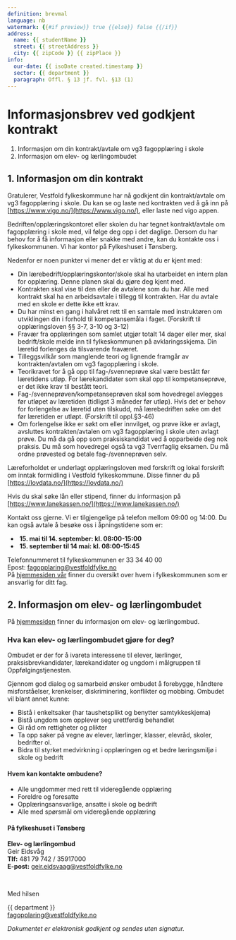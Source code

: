 ```yaml
---
definition: brevmal
language: nb
watermark: {{#if preview}} true {{else}} false {{/if}}
address:
  name: {{ studentName }}
  street: {{ streetAddress }}
  city: {{ zipCode }} {{ zipPlace }}
info:
  our-date: {{ isoDate created.timestamp }}
  sector: {{ department }}
  paragraph: Offl. § 13 jf. fvl. §13 (1)
---
```


# Informasjonsbrev ved godkjent kontrakt

1. Informasjon om din kontrakt/avtale om vg3 fagopplæring i skole
2. Informasjon om elev- og lærlingombudet

## 1. Informasjon om din kontrakt

Gratulerer, Vestfold fylkeskommune har nå godkjent din kontrakt/avtale om vg3 fagopplæring i skole. Du kan se og laste ned kontrakten ved å gå inn på [https://www.vigo.no/](https://www.vigo.no/), eller laste ned vigo appen.

Bedriften/opplæringskontoret eller skolen du har tegnet kontrakt/avtale om fagopplæring i skole med, vil følge deg opp i det daglige. Dersom du har behov for å få informasjon eller snakke med andre, kan du kontakte oss i fylkeskommunen. Vi har kontor på Fylkeshuset i Tønsberg.

Nedenfor er noen punkter vi mener det er viktig at du er kjent med:
- Din lærebedrift/opplæringskontor/skole skal ha utarbeidet en intern plan for opplæring. Denne planen skal du gjøre deg kjent med. 
- Kontrakten skal vise til den eller de avtalene som du har. Alle med kontrakt skal ha en arbeidsavtale i tillegg til kontrakten. Har du avtale med en skole er dette ikke ett krav.
- Du har minst en gang i halvåret rett til en samtale med instruktøren om utviklingen din i forhold til kompetansemåla i faget. (Forskrift til opplæringsloven §§ 3-7, 3-10 og 3-12)
- Fravær fra opplæringen som samlet utgjør totalt 14 dager eller mer, skal bedrift/skole melde inn til fylkeskommunen på avklaringsskjema. Din læretid forlenges da tilsvarende fraværet.
- Tilleggsvilkår som manglende teori og lignende framgår av kontrakten/avtalen om vg3 fagopplæring i skole.
- Teorikravet for å gå opp til fag-/svenneprøve skal være bestått før læretidens utløp. For lærekandidater som skal opp til kompetanseprøve, er det ikke krav til bestått teori.
- Fag-/svenneprøven/kompetanseprøven skal som hovedregel avlegges før utløpet av læretiden (tidligst 3 måneder før utløp). Hvis det er behov for forlengelse av læretid uten tilskudd, må lærebedriften søke om det før læretiden er utløpt. (Forskrift til oppl.§3-46)
- Om forlengelse ikke er søkt om eller innvilget, og prøve ikke er avlagt, avsluttes kontrakten/avtalen om vg3 fagopplæring i skole uten avlagt prøve. Du må da gå opp som praksiskandidat ved å opparbeide deg nok praksis. Du må som hovedregel også ta vg3 Tverrfaglig eksamen. Du må ordne prøvested og betale fag-/svenneprøven selv.

Læreforholdet er underlagt opplæringsloven med forskrift og lokal forskrift om inntak formidling i Vestfold fylkeskommune. Disse finner du på [https://lovdata.no/](https://lovdata.no/)

Hvis du skal søke lån eller stipend, finner du informasjon på [https://www.lanekassen.no/](https://www.lanekassen.no/)

Kontakt oss gjerne. Vi er tilgjengelige på telefon mellom 09:00 og 14:00. Du kan også avtale å besøke oss i åpningstidene som er:
- &nbsp;**15. mai til 14. september: kl. 08:00-15:00**
- &nbsp;**15. september til 14 mai: kl. 08:00-15:45**

Telefonnummeret til fylkeskommunen er 33 34 40 00
<br/>Epost: [fagopplaring@vestfoldfylke.no](mailto:fagopplaring@vestfoldfylke.no)
<br/>På [hjemmesiden vår](https://www.vestfoldfylke.no) finner du oversikt over hvem i fylkeskommunen som er ansvarlig for ditt fag.


## 2. Informasjon om elev- og lærlingombudet
På [hjemmesiden](https://www.vestfoldfylke.no) finner du informasjon om elev- og lærlingombud.

### Hva kan elev- og lærlingombudet gjøre for deg?
Ombudet er der for å ivareta interessene til elever, lærlinger, praksisbrevkandidater, lærekandidater og ungdom i målgruppen til Oppfølgingstjenesten.

Gjennom god dialog og samarbeid ønsker ombudet å forebygge, håndtere misforståelser, krenkelser, diskriminering, konflikter og mobbing. Ombudet vil blant annet kunne:
- Bistå i enkeltsaker (har taushetsplikt og benytter samtykkeskjema)
- Bistå ungdom som opplever seg urettferdig behandlet
- Gi råd om rettigheter og plikter
- Ta opp saker på vegne av elever, lærlinger, klasser, elevråd, skoler, bedrifter ol.
- Bidra til styrket medvirkning i opplæringen og et bedre læringsmiljø i skole og bedrift

#### Hvem kan kontakte ombudene?
- Alle ungdommer med rett til videregående opplæring
- Foreldre og foresatte
- Opplæringsansvarlige, ansatte i skole og bedrift
- Alle med spørsmål om videregående opplæring

#### På fylkeshuset i Tønsberg
**Elev- og lærlingombud**
<br/>Geir Eidsvåg
<br/>**Tlf:** 481 79 742 / 35917000
<br/>**E-post:** [geir.eidsvaag@vestfoldfylke.no](mailto:geir.eidsvaag@vestfoldfylke.no)

<br/>

Med hilsen

{{ department }}<br />
[fagopplaring@vestfoldfylke.no](mailto:fagopplaring@vestfoldfylke.no)<br/>

*Dokumentet er elektronisk godkjent og sendes uten signatur.*
